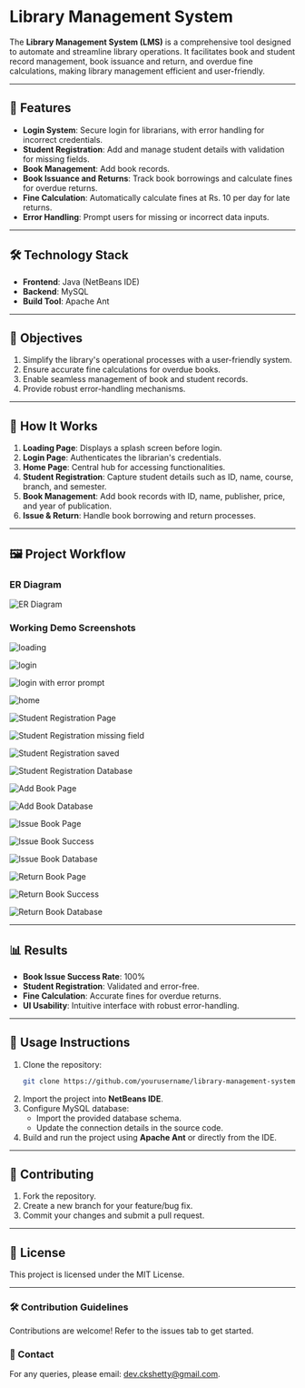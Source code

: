 # Library Management System

The **Library Management System (LMS)** is a comprehensive tool designed to automate and streamline library operations. It facilitates book and student record management, book issuance and return, and overdue fine calculations, making library management efficient and user-friendly.

---

## 📖 Features
- **Login System**: Secure login for librarians, with error handling for incorrect credentials.
- **Student Registration**: Add and manage student details with validation for missing fields.
- **Book Management**: Add book records.
- **Book Issuance and Returns**: Track book borrowings and calculate fines for overdue returns.
- **Fine Calculation**: Automatically calculate fines at Rs. 10 per day for late returns.
- **Error Handling**: Prompt users for missing or incorrect data inputs.

---

## 🛠️ Technology Stack
- **Frontend**: Java (NetBeans IDE)
- **Backend**: MySQL
- **Build Tool**: Apache Ant

---

## 🎯 Objectives
1. Simplify the library's operational processes with a user-friendly system.
2. Ensure accurate fine calculations for overdue books.
3. Enable seamless management of book and student records.
4. Provide robust error-handling mechanisms.

---

## 🚀 How It Works
1. **Loading Page**: Displays a splash screen before login.
2. **Login Page**: Authenticates the librarian's credentials.
3. **Home Page**: Central hub for accessing functionalities.
4. **Student Registration**: Capture student details such as ID, name, course, branch, and semester.
5. **Book Management**: Add book records with ID, name, publisher, price, and year of publication.
6. **Issue & Return**: Handle book borrowing and return processes.

---

## 🖼️ Project Workflow

### ER Diagram
![ER Diagram](assets/ERDiagram.png)

### Working Demo Screenshots
![loading](assets/Loading.png)

![login](assets/login.png)

![login with error prompt](assets/login2.png)

![home](assets/home.png)

![Student Registration Page](assets/StudReg.png)

![Student Registration missing field](assets/StudReg2.png)

![Student Registration saved](assets/StudReg3.png)

![Student Registration Database](assets/StudReg4.png)

![Add Book Page](assets/addbook.png)

![Add Book Database](assets/addbook2.png)

![Issue Book Page](assets/isuuebook.png)

![Issue Book Success](assets/isuuebook2.png)

![Issue Book Database](assets/isuuebook3.png)

![Return Book Page](assets/returnbook.png)

![Return Book Success](assets/returnbook2.png)

![Return Book Database](assets/returnbook3.png)

---

## 📊 Results
- **Book Issue Success Rate**: 100%
- **Student Registration**: Validated and error-free.
- **Fine Calculation**: Accurate fines for overdue returns.
- **UI Usability**: Intuitive interface with robust error-handling.

---


## 📝 Usage Instructions
1. Clone the repository:
   ```bash
   git clone https://github.com/yourusername/library-management-system.git
   ```
2. Import the project into **NetBeans IDE**.
3. Configure MySQL database:
   - Import the provided database schema.
   - Update the connection details in the source code.
4. Build and run the project using **Apache Ant** or directly from the IDE.

---

## 📌 Contributing
1. Fork the repository.
2. Create a new branch for your feature/bug fix.
3. Commit your changes and submit a pull request.

---

## 📄 License
This project is licensed under the MIT License.

---

### 🛠️ Contribution Guidelines
Contributions are welcome! Refer to the issues tab to get started.

### 📧 Contact
For any queries, please email: [dev.ckshetty@gmail.com](mailto:dev.ckshetty@gmail.com).
